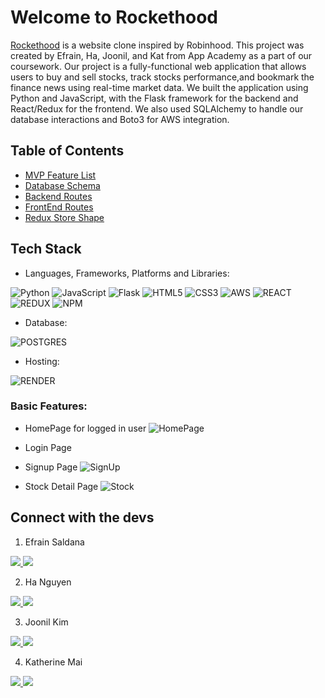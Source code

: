 # Welcome to Rockethood

[Rockethood](https://rockethood.onrender.com/) is a website clone inspired by Robinhood. This project was created by Efrain, Ha, Joonil, and Kat from App Academy as a part of our coursework.
Our project is a fully-functional web application that allows users to buy and sell stocks, track stocks performance,and bookmark the finance news using real-time market data. We built the application using Python and JavaScript, with the Flask framework for the backend and React/Redux for the frontend. We also used SQLAlchemy to handle our database interactions and Boto3 for AWS integration.



## Table of Contents
* [MVP Feature List]()
* [Database Schema]()
* [Backend Routes]()
* [FrontEnd Routes]()
* [Redux Store Shape]()

## Tech Stack
- Languages, Frameworks, Platforms and Libraries: 

![Python](https://img.shields.io/badge/Python-3776AB?style=for-the-badge&logo=python&logoColor=white)
![JavaScript](https://img.shields.io/badge/JavaScript-323330?style=for-the-badge&logo=javascript&logoColor=F7DF1E)
![Flask](https://img.shields.io/badge/Flask-000000?style=for-the-badge&logo=flask&logoColor=white)
![HTML5](https://img.shields.io/badge/HTML5-E34F26?style=for-the-badge&logo=html5&logoColor=white)
![CSS3](https://img.shields.io/badge/CSS3-1572B6?style=for-the-badge&logo=css3&logoColor=white)
![AWS](https://img.shields.io/badge/Amazon_AWS-232F3E?style=for-the-badge&logo=amazon-aws&logoColor=white)
![REACT](https://img.shields.io/badge/React-20232A?style=for-the-badge&logo=react&logoColor=61DAFB)
![REDUX](https://img.shields.io/badge/Redux-593D88?style=for-the-badge&logo=redux&logoColor=white)
![NPM](https://img.shields.io/badge/NPM-%23000000.svg?style=for-the-badge&logo=npm&logoColor=white)

- Database:

![POSTGRES](https://img.shields.io/badge/PostgreSQL-316192?style=for-the-badge&logo=postgresql&logoColor=white)

- Hosting:

![RENDER](https://img.shields.io/badge/Render-informational?style=for-the-badge&logo=render&logoColor=%5bdec3)

### Basic Features: 

- HomePage for logged in user
![HomePage](https://live.staticflickr.com/65535/52568597624_9f62bd19e2_h.jpg)
- Login Page

- Signup Page
![SignUp](https://live.staticflickr.com/65535/52567867002_d076dd8c51_h.jpg)

- Stock Detail Page 
![Stock](https://live.staticflickr.com/65535/52568772890_d01a530d32_k.jpg)

## Connect with the devs
 1. Efrain Saldana
 
 <a href="https://github.com/epsldn"><img src="https://img.shields.io/badge/GitHub-100000?style=for-the-badge&logo=github&logoColor=white" /> </a> <img src="https://img.shields.io/badge/LinkedIn-0077B5?style=for-the-badge&logo=linkedin&logoColor=white" />
 
 2. Ha Nguyen
 
 <a href="https://github.com/vietha3110"> <img src="https://img.shields.io/badge/GitHub-100000?style=for-the-badge&logo=github&logoColor=white" /> </a> <a href="https://www.linkedin.com/in/havietng/"> <img src="https://img.shields.io/badge/LinkedIn-0077B5?style=for-the-badge&logo=linkedin&logoColor=white" /> </a>
 
 3. Joonil Kim
 
 <a  href="https://github.com/hydralisk1"><img src="https://img.shields.io/badge/GitHub-100000?style=for-the-badge&logo=github&logoColor=white" /> </a> <img src="https://img.shields.io/badge/LinkedIn-0077B5?style=for-the-badge&logo=linkedin&logoColor=white" />
 
 4. Katherine Mai
 
 <a  href="https://github.com/kmaikat"><img src="https://img.shields.io/badge/GitHub-100000?style=for-the-badge&logo=github&logoColor=white" /> </a> <a href="https://www.linkedin.com/in/kpmai20"> <img src="https://img.shields.io/badge/LinkedIn-0077B5?style=for-the-badge&logo=linkedin&logoColor=white" /> </a>
